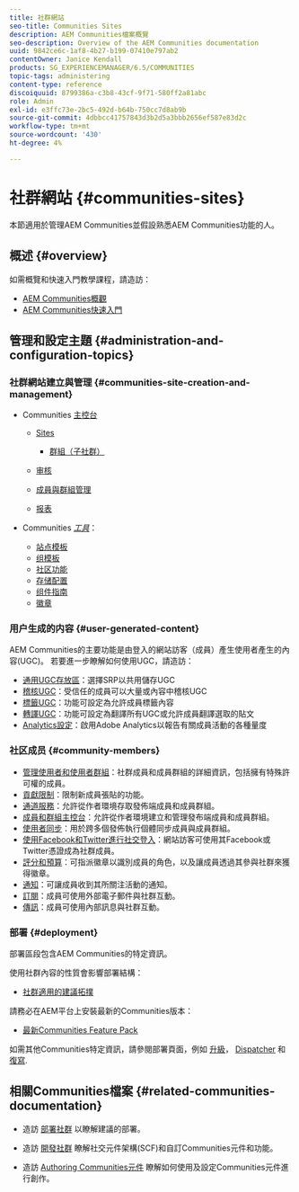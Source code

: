 ```yaml
---
title: 社群網站
seo-title: Communities Sites
description: AEM Communities檔案概覽
seo-description: Overview of the AEM Communities documentation
uuid: 9842ce6c-1af8-4b27-b199-07410e797ab2
contentOwner: Janice Kendall
products: SG_EXPERIENCEMANAGER/6.5/COMMUNITIES
topic-tags: administering
content-type: reference
discoiquuid: 8799386a-c3b8-43cf-9f71-580ff2a81abc
role: Admin
exl-id: e3ffc73e-2bc5-492d-b64b-750cc7d8ab9b
source-git-commit: 4dbbcc41757843d3b2d5a3bbb2656ef587e83d2c
workflow-type: tm+mt
source-wordcount: '430'
ht-degree: 4%

---
```


# 社群網站 {#communities-sites}

本節適用於管理AEM Communities並假設熟悉AEM Communities功能的人。

## 概述 {#overview}

如需概覽和快速入門教學課程，請造訪：

* [AEM Communities概觀](overview.md)
* [AEM Communities快速入門](getting-started.md)

## 管理和設定主題 {#administration-and-configuration-topics}

### 社群網站建立與管理 {#communities-site-creation-and-management}

* Communities [主控台](consoles.md)

   * [Sites](sites-console.md)

      * [群組（子社群）](groups.md)
   * [审核](moderation.md)
   * [成員與群組管理](members.md)
   * [报表](reports.md)


* Communities [*工具*](tools.md)：

   * [站点模板](sites.md)
   * [组模板](tools-groups.md)
   * [社区功能](functions.md)
   * [存储配置](srp-config.md)
   * [组件指南](components-guide.md)
   * [徽章](badges.md)


### 用户生成的内容 {#user-generated-content}

AEM Communities的主要功能是由登入的網站訪客（成員）產生使用者產生的內容(UGC)。 若要進一步瞭解如何使用UGC，請造訪：

* [通用UGC存放區](working-with-srp.md)：選擇SRP以共用儲存UGC
* [稽核UGC](moderate-ugc.md)：受信任的成員可以大量或內容中稽核UGC
* [標籤UGC](tag-ugc.md)：功能可設定為允許成員標籤內容
* [轉譯UGC](translate-ugc.md)：功能可設定為翻譯所有UGC或允許成員翻譯選取的貼文
* [Analytics設定](analytics.md)：啟用Adobe Analytics以報告有關成員活動的各種量度

### 社区成员 {#community-members}

* [管理使用者和使用者群組](users.md)：社群成員和成員群組的詳細資訊，包括擁有特殊許可權的成員。
* [貢獻限制](limits.md)：限制新成員張貼的功能。
* [通道服務](deploy-communities.md#tunnel-service-on-author)：允許從作者環境存取發佈端成員和成員群組。
* [成員和群組主控台](members.md)：允許從作者環境建立和管理發布端成員和成員群組。
* [使用者同步](sync.md)：用於跨多個發佈執行個體同步成員與成員群組。
* [使用Facebook和Twitter進行社交登入](social-login.md)：網站訪客可使用其Facebook或Twitter憑證成為社群成員。
* [評分和預算](implementing-scoring.md)：可指派徽章以識別成員的角色，以及讓成員透過其參與社群來獲得徽章。
* [通知](notifications.md)：可讓成員收到其所關注活動的通知。
* [訂閱](subscriptions.md)：成員可使用外部電子郵件與社群互動。
* [傳訊](messaging.md)：成員可使用內部訊息與社群互動。

### 部署 {#deployment}

部署區段包含AEM Communities的特定資訊。

使用社群內容的性質會影響部署結構：

* [社群適用的建議拓撲](topologies.md)

請務必在AEM平台上安裝最新的Communities版本：

* [最新Communities Feature Pack](deploy-communities.md#latestfeaturepack)

如需其他Communities特定資訊，請參閱部署頁面，例如 [升級](upgrade.md)， [Dispatcher](dispatcher.md) 和 [復寫](deploy-communities.md#replication-agents-on-author).

## 相關Communities檔案 {#related-communities-documentation}

* 造訪 [部署社群](deploy-communities.md) 以瞭解建議的部署。

* 造訪 [開發社群](communities.md) 瞭解社交元件架構(SCF)和自訂Communities元件和功能。

* 造訪 [Authoring Communities元件](author-communities.md) 瞭解如何使用及設定Communities元件進行創作。
